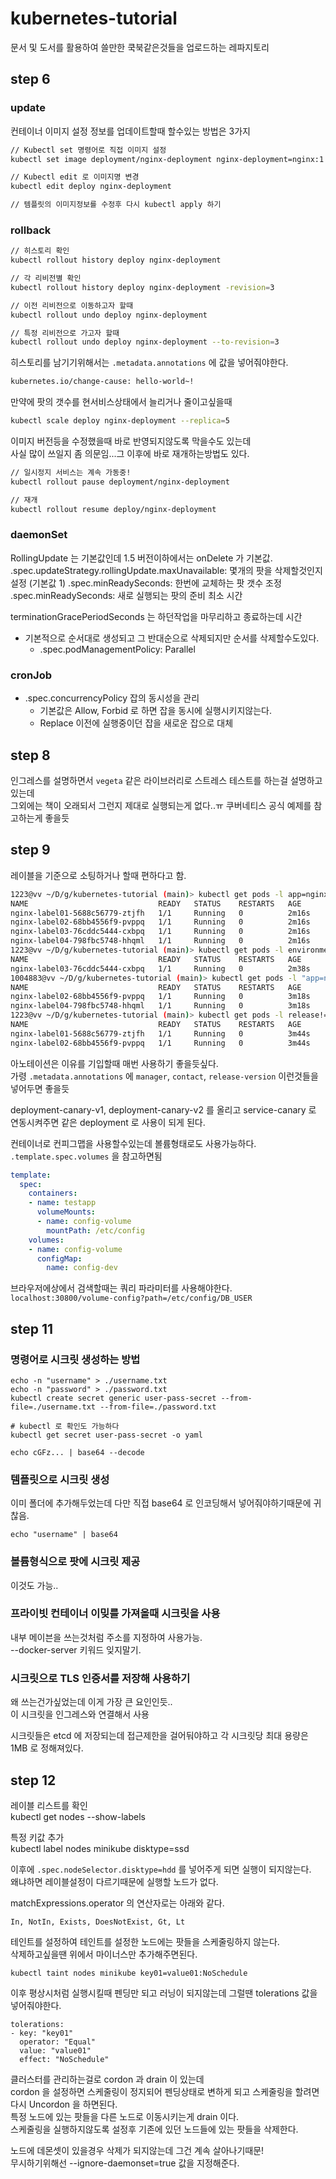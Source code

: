 # kubernetes-tutorial

문서 및 도서를 활용하여 쓸만한 쿡북같은것들을 업로드하는 레파지토리

## step 6

### update 

컨테이너 이미지 설정 정보를 업데이트할때 할수있는 방법은 3가지
```bash
// Kubectl set 명령어로 직접 이미지 설정
kubectl set image deployment/nginx-deployment nginx-deployment=nginx:1.9.1

// Kubectl edit 로 이미지명 변경
kubectl edit deploy nginx-deployment

// 템플릿의 이미지정보를 수정후 다시 kubectl apply 하기


```

### rollback 

```bash
// 히스토리 확인 
kubectl rollout history deploy nginx-deployment

// 각 리비전별 확인
kubectl rollout history deploy nginx-deployment -revision=3

// 이전 리비전으로 이동하고자 할때
kubectl rollout undo deploy nginx-deployment

// 특정 리비전으로 가고자 할때
kubectl rollout undo deploy nginx-deployment --to-revision=3
```

히스토리를 남기기위해서는 `.metadata.annotations` 에 값을 넣어줘야한다.  
```bash
kubernetes.io/change-cause: hello-world~!
```

만약에 팟의 갯수를 현서비스상태에서 늘리거나 줄이고싶을때
```bash
kubectl scale deploy nginx-deployment --replica=5
```

이미지 버전등을 수정했을때 바로 반영되지않도록 막을수도 있는데  
사실 많이 쓰일지 좀 의문임...그 이후에 바로 재개하는방법도 있다.  
```bash
// 일시정지 서비스는 계속 가동중!
kubectl rollout pause deployment/nginx-deployment

// 재개 
kubectl rollout resume deploy/nginx-deployment
```

### daemonSet

RollingUpdate 는 기본값인데 1.5 버전이하에서는 onDelete 가 기본값.  
.spec.updateStrategy.rollingUpdate.maxUnavailable: 몇개의 팟을 삭제할것인지 설정 (기본값 1)
.spec.minReadySeconds: 한번에 교체하는 팟 갯수 조정
.spec.minReadySeconds: 새로 실행되는 팟의 준비 최소 시간

terminationGracePeriodSeconds 는 하던작업을 마무리하고 종료하는데 시간

* 기본적으로 순서대로 생성되고 그 반대순으로 삭제되지만 순서를 삭제할수도있다.
    * .spec.podManagementPolicy: Parallel


### cronJob

* .spec.concurrencyPolicy 잡의 동시성을 관리 
    * 기본값은 Allow, Forbid 로 하면 잡을 동시에 실행시키지않는다.
    * Replace 이전에 실행중이던 잡을 새로운 잡으로 대체 

## step 8

인그레스를 설명하면서 `vegeta` 같은 라이브러리로 스트레스 테스트를 하는걸 설명하고있는데  
그외에는 책이 오래되서 그런지 제대로 실행되는게 없다..ㅠ 쿠버네티스 공식 예제를 참고하는게 좋을듯  

## step 9

레이블을 기준으로 소팅하거나 할때 편하다고 함.

```bash
1223@vv ~/D/g/kubernetes-tutorial (main)> kubectl get pods -l app=nginx
NAME                             READY   STATUS    RESTARTS   AGE
nginx-label01-5688c56779-ztjfh   1/1     Running   0          2m16s
nginx-label02-68bb4556f9-pvppq   1/1     Running   0          2m16s
nginx-label03-76cddc5444-cxbpq   1/1     Running   0          2m16s
nginx-label04-798fbc5748-hhqml   1/1     Running   0          2m16s
1223@vv ~/D/g/kubernetes-tutorial (main)> kubectl get pods -l environment=develop,release=stable
NAME                             READY   STATUS    RESTARTS   AGE
nginx-label03-76cddc5444-cxbpq   1/1     Running   0          2m38s
1004883@vv ~/D/g/kubernetes-tutorial (main)> kubectl get pods -l "app=nginx,environment notin (develop)"
NAME                             READY   STATUS    RESTARTS   AGE
nginx-label02-68bb4556f9-pvppq   1/1     Running   0          3m18s
nginx-label04-798fbc5748-hhqml   1/1     Running   0          3m18s
1223@vv ~/D/g/kubernetes-tutorial (main)> kubectl get pods -l release!=stable
NAME                             READY   STATUS    RESTARTS   AGE
nginx-label01-5688c56779-ztjfh   1/1     Running   0          3m44s
nginx-label02-68bb4556f9-pvppq   1/1     Running   0          3m44s
```

아노테이션은 이유를 기입할때 매번 사용하기 좋을듯싶다.  
가령 `.metadata.annotations` 에 `manager`, `contact`, `release-version` 이런것들을 넣어두면 좋을듯  


deployment-canary-v1, deployment-canary-v2 를 올리고 service-canary 로 연동시켜주면 같은 deployment 로 사용이 되게 된다.

컨테이너로 컨피그맵을 사용할수있는데 볼륨형태로도 사용가능하다.  
`.template.spec.volumes` 을 참고하면됨  

```yaml
template:
  spec:
    containers:
    - name: testapp
      volumeMounts:
      - name: config-volume
        mountPath: /etc/config
    volumes:
    - name: config-volume
      configMap:
        name: config-dev
```

브라우저에상에서 검색할때는 쿼리 파라미터를 사용해야한다.    
`localhost:30800/volume-config?path=/etc/config/DB_USER`

## step 11

### 명령어로 시크릿 생성하는 방법  

```
echo -n "username" > ./username.txt
echo -n "password" > ./password.txt
kubectl create secret generic user-pass-secret --from-file=./username.txt --from-file=./password.txt

# kubectl 로 확인도 가능하다
kubectl get secret user-pass-secret -o yaml

echo cGFz... | base64 --decode
```

### 템플릿으로 시크릿 생성

이미 폴더에 추가해두었는데 다만 직접 base64 로 인코딩해서 넣어줘야하기때문에 귀찮음.  
```
echo "username" | base64
```

### 볼륨형식으로 팟에 시크릿 제공 

이것도 가능..

### 프라이빗 컨테이너 이밎를 가져올때 시크릿을 사용

내부 메이븐을 쓰는것처럼 주소를 지정하여 사용가능.  
--docker-server 키워드 잊지말기.  

### 시크릿으로 TLS 인증서를 저장해 사용하기

왜 쓰는건가싶었는데 이게 가장 큰 요인인듯..  
이 시크릿을 인그레스와 연결해서 사용 

시크릿들은 etcd 에 저장되는데 접근제한을 걸어둬야하고 각 시크릿당 최대 용량은 1MB 로 정해져있다.  

## step 12

레이블 리스트를 확인  
kubectl get nodes --show-labels  

특정 키값 추가  
kubectl label nodes minikube disktype=ssd  

이후에 `.spec.nodeSelector.disktype=hdd` 를 넣어주게 되면 실행이 되지않는다.  
왜냐하면 레이블설정이 다르기때문에 실행할 노드가 없다.  

matchExpressions.operator 의 연산자로는 아래와 같다.  
```
In, NotIn, Exists, DoesNotExist, Gt, Lt
```

테인트를 설정하여 테인트를 설정한 노드에는 팟들을 스케줄링하지 않는다.  
삭제하고싶을땐 위에서 마이너스만 추가해주면된다.  
```
kubectl taint nodes minikube key01=value01:NoSchedule
```

이후 평상시처럼 실행시킬때 펜딩만 되고 러닝이 되지않는데 그럴땐 tolerations 값을 넣어줘야한다.  
```
tolerations:
- key: "key01"
  operator: "Equal"
  value: "value01"
  effect: "NoSchedule"
```

클러스터를 관리하는걸로 cordon 과 drain 이 있는데  
cordon 을 설정하면 스케줄링이 정지되어 펜딩상태로 변하게 되고 스케줄링을 할려면 다시 Uncordon 을 하면된다.  
특정 노드에 있는 팟들을 다른 노드로 이동시키는게 drain 이다.  
스케줄링을 실행하지않도록 설정후 기존에 있던 노드들에 있는 팟들을 삭제한다.  

노드에 데몬셋이 있을경우 삭제가 되지않는데 그건 계속 살아나기때문!  
무시하기위해선 --ignore-daemonset=true 값을 지정해준다.  
